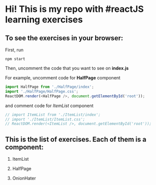# Hi! This is my repo with #reactJS learning exercises

## To see the exercises in your browser:

First, run

```
npm start
```

Then, uncomment the code that you want to see on **index.js**


For example, uncomment code for __HalfPage__ component

```javascript
import HalfPage from './HalfPage/index';
import './HalfPage/HalfPage.css';
ReactDOM.render(<HalfPage />, document.getElementById('root'));
```
and comment code for *ItemList* component

```javascript
// import ItemList from './ItemList/index';
// import './ItemList/ItemList.css';
// ReactDOM.render(<ItemList />, document.getElementById('root'));
```

## This is the list of exercises. Each of them is a component:
1. ItemList

2. HalfPage

3. OnionHater
